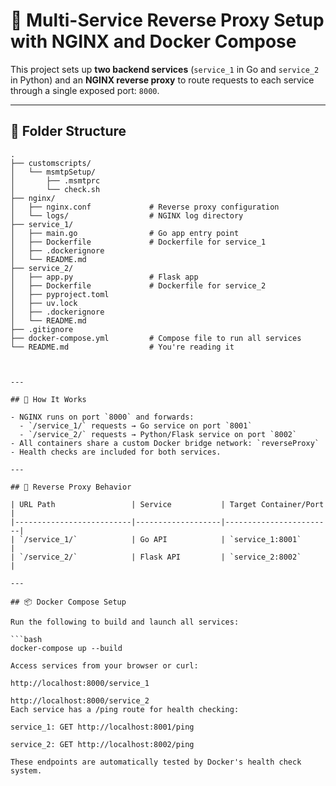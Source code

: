 # 🧭 Multi-Service Reverse Proxy Setup with NGINX and Docker Compose

This project sets up **two backend services** (`service_1` in Go and `service_2` in Python) and an **NGINX reverse proxy** to route requests to each service through a single exposed port: `8000`.

---

## 📁 Folder Structure

```text
.
├── customscripts/
│   └── msmtpSetup/
│       ├── .msmtprc
│       └── check.sh
├── nginx/
│   ├── nginx.conf             # Reverse proxy configuration
│   └── logs/                  # NGINX log directory
├── service_1/
│   ├── main.go                # Go app entry point
│   ├── Dockerfile             # Dockerfile for service_1
│   ├── .dockerignore
│   └── README.md
├── service_2/
│   ├── app.py                 # Flask app
│   ├── Dockerfile             # Dockerfile for service_2
│   ├── pyproject.toml
│   ├── uv.lock
│   ├── .dockerignore
│   └── README.md
├── .gitignore
├── docker-compose.yml         # Compose file to run all services
└── README.md                  # You're reading it



---

## 🚀 How It Works

- NGINX runs on port `8000` and forwards:
  - `/service_1/` requests → Go service on port `8001`
  - `/service_2/` requests → Python/Flask service on port `8002`
- All containers share a custom Docker bridge network: `reverseProxy`
- Health checks are included for both services.

---

## 🔁 Reverse Proxy Behavior

| URL Path                 | Service           | Target Container/Port |
|--------------------------|-------------------|------------------------|
| `/service_1/`            | Go API            | `service_1:8001`       |
| `/service_2/`            | Flask API         | `service_2:8002`       |

---

## 📦 Docker Compose Setup

Run the following to build and launch all services:

```bash
docker-compose up --build

Access services from your browser or curl:

http://localhost:8000/service_1

http://localhost:8000/service_2
Each service has a /ping route for health checking:

service_1: GET http://localhost:8001/ping

service_2: GET http://localhost:8002/ping

These endpoints are automatically tested by Docker's health check system.
